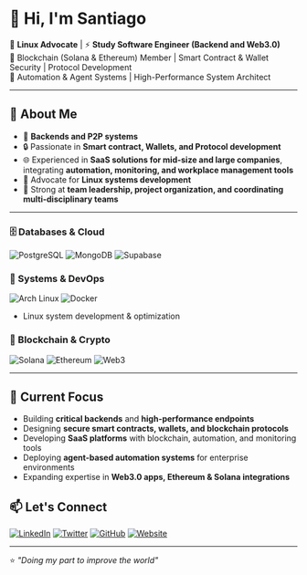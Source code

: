 # 👋 Hi, I'm Santiago

🐧 **Linux Advocate** | ⚡ **Study Software Engineer (Backend and Web3.0)**  
🔗 Blockchain (Solana & Ethereum) Member | Smart Contract & Wallet Security | Protocol Development  
🤖 Automation & Agent Systems | High-Performance System Architect  

---

## 🚀 About Me
- 🦀 **Backends and P2P systems**
- 🔒 Passionate in **Smart contract, Wallets, and Protocol development**  
- 🌐 Experienced in **SaaS solutions for mid-size and large companies**, integrating **automation, monitoring, and workplace management tools**  
- 🐧 Advocate for **Linux systems development**  
- 🤝 Strong at **team leadership, project organization, and coordinating multi-disciplinary teams**  

---

### 🗄️ Databases & Cloud
![PostgreSQL](https://img.shields.io/badge/PostgreSQL-4169E1?logo=postgresql&logoColor=white)
![MongoDB](https://img.shields.io/badge/MongoDB-47A248?logo=mongodb&logoColor=white)
![Supabase](https://img.shields.io/badge/Supabase-3ECF8E?logo=supabase&logoColor=white)

### 🐧 Systems & DevOps
![Arch Linux](https://img.shields.io/badge/Arch_Linux-1793D1?logo=arch-linux&logoColor=white)
![Docker](https://img.shields.io/badge/Docker-2496ED?logo=docker&logoColor=white)
- Linux system development & optimization   

### 🔗 Blockchain & Crypto
![Solana](https://img.shields.io/badge/Solana-9945FF?logo=solana&logoColor=white)
![Ethereum](https://img.shields.io/badge/Ethereum-3C3C3D?logo=ethereum&logoColor=white)
![Web3](https://img.shields.io/badge/Web3-121D33?logo=web3.js&logoColor=white)

---

## 🌱 Current Focus
- Building **critical backends** and **high-performance endpoints**  
- Designing **secure smart contracts, wallets, and blockchain protocols**  
- Developing **SaaS platforms** with blockchain, automation, and monitoring tools  
- Deploying **agent-based automation systems** for enterprise environments  
- Expanding expertise in **Web3.0 apps, Ethereum & Solana integrations**  

## 📫 Let's Connect
[![LinkedIn](https://img.shields.io/badge/LinkedIn-0A66C2?logo=linkedin&logoColor=white)](#)
[![Twitter](https://img.shields.io/badge/Twitter-1DA1F2?logo=twitter&logoColor=white)](#)
[![GitHub](https://img.shields.io/badge/GitHub-181717?logo=github&logoColor=white)](https://github.com/tuusuario)
[![Website](https://img.shields.io/badge/Website-000000?logo=About.me&logoColor=white)](#)

---

⭐ *"Doing my part to improve the world"*
